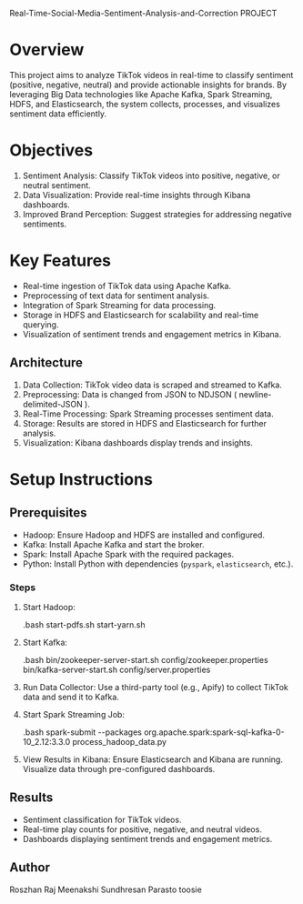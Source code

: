 Real-Time-Social-Media-Sentiment-Analysis-and-Correction
PROJECT 

# Overview

This project aims to analyze TikTok videos in real-time to classify sentiment (positive, negative, neutral) and provide actionable insights for brands. By leveraging Big Data technologies like Apache Kafka, Spark Streaming, HDFS, and Elasticsearch, the system collects, processes, and visualizes sentiment data efficiently.

# Objectives

1. Sentiment Analysis: Classify TikTok videos into positive, negative, or neutral sentiment.
2. Data Visualization: Provide real-time insights through Kibana dashboards.
3. Improved Brand Perception: Suggest strategies for addressing negative sentiments.

# Key Features

- Real-time ingestion of TikTok data using Apache Kafka.
- Preprocessing of text data for sentiment analysis.
- Integration of Spark Streaming for data processing.
- Storage in HDFS and Elasticsearch for scalability and real-time querying.
- Visualization of sentiment trends and engagement metrics in Kibana.

## Architecture

1. Data Collection: TikTok video data is scraped and streamed to Kafka.
2. Preprocessing: Data is changed from JSON to NDJSON ( newline-delimited-JSON ).
3. Real-Time Processing: Spark Streaming processes sentiment data.
4. Storage: Results are stored in HDFS and Elasticsearch for further analysis.
5. Visualization: Kibana dashboards display trends and insights.

# Setup Instructions

## Prerequisites

- Hadoop: Ensure Hadoop and HDFS are installed and configured.
- Kafka: Install Apache Kafka and start the broker.
- Spark: Install Apache Spark with the required packages.
- Python: Install Python with dependencies (`pyspark`, `elasticsearch`, etc.).

### Steps

1. Start Hadoop:

   .bash
   start-pdfs.sh
   start-yarn.sh
  

2. Start Kafka:

   .bash
   bin/zookeeper-server-start.sh config/zookeeper.properties
   bin/kafka-server-start.sh config/server.properties
   

3. Run Data Collector:
   Use a third-party tool (e.g., Apify) to collect TikTok data and send it to Kafka.

4. Start Spark Streaming Job:

   .bash
   spark-submit --packages org.apache.spark:spark-sql-kafka-0-10_2.12:3.3.0 process_hadoop_data.py
   

5. View Results in Kibana:
   Ensure Elasticsearch and Kibana are running. Visualize data through pre-configured dashboards.

## Results

- Sentiment classification for TikTok videos.
- Real-time play counts for positive, negative, and neutral videos.
- Dashboards displaying sentiment trends and engagement metrics.


## Author

Roszhan Raj Meenakshi Sundhresan
Parasto toosie

